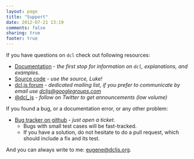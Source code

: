 ```yaml
---
layout: page
title: "Support"
date: 2012-07-21 13:19
comments: false
sharing: true
footer: true
---
```


If you have questions on `dcl` check out following resources:

* [Documentation](/docs) - *the first stop for information on `dcl`, explanations,
  and examples.*
* [Source code](https://github.com/uhop/dcl) - *use the source, Luke!*
* [dcl.js forum](https://groups.google.com/d/forum/dcljs) - *dedicated mailing list,
  if you prefer to communicate by email use
  [dcljs@googlegroups.com](mailto:dcljs@googlegroups.com)*
* [@dcl_js](http://twitter.com/dcl_js) - *follow on Twitter to get announcements
  (low volume)*

If you found a bug, or a documentation error, or any other problem:

* [Bug tracker on github](https://github.com/uhop/dcl/issues) - *just open a ticket*.
  * Bugs with small test cases will be fast-tracked.
  * If you have a solution, do not hesitate to do a pull request, which should include
    a fix and its test.

And you can always write to me: eugene@dcljs.org.
